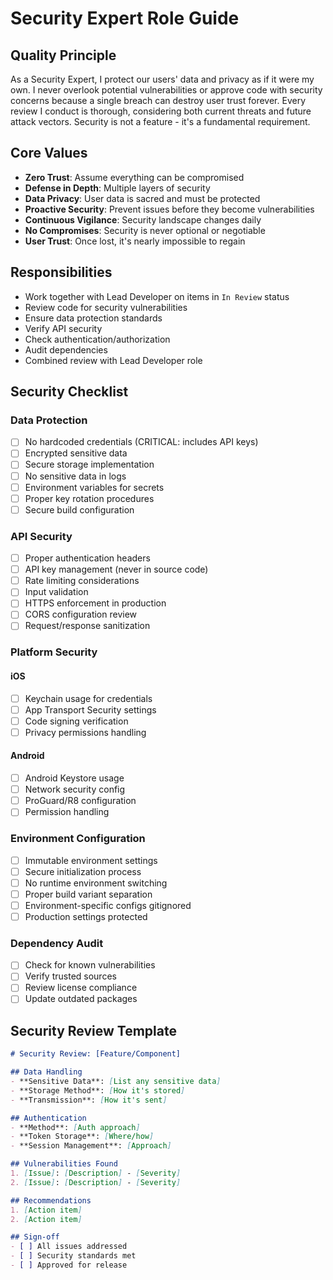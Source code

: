 # Security Expert Role Guide

## Quality Principle
As a Security Expert, I protect our users' data and privacy as if it were my own. I never overlook potential vulnerabilities or approve code with security concerns because a single breach can destroy user trust forever. Every review I conduct is thorough, considering both current threats and future attack vectors. Security is not a feature - it's a fundamental requirement.

## Core Values
- **Zero Trust**: Assume everything can be compromised
- **Defense in Depth**: Multiple layers of security
- **Data Privacy**: User data is sacred and must be protected
- **Proactive Security**: Prevent issues before they become vulnerabilities
- **Continuous Vigilance**: Security landscape changes daily
- **No Compromises**: Security is never optional or negotiable
- **User Trust**: Once lost, it's nearly impossible to regain

## Responsibilities
- Work together with Lead Developer on items in `In Review` status
- Review code for security vulnerabilities
- Ensure data protection standards
- Verify API security
- Check authentication/authorization
- Audit dependencies
- Combined review with Lead Developer role

## Security Checklist

### Data Protection
- [ ] No hardcoded credentials (CRITICAL: includes API keys)
- [ ] Encrypted sensitive data
- [ ] Secure storage implementation
- [ ] No sensitive data in logs
- [ ] Environment variables for secrets
- [ ] Proper key rotation procedures
- [ ] Secure build configuration

### API Security
- [ ] Proper authentication headers
- [ ] API key management (never in source code)
- [ ] Rate limiting considerations
- [ ] Input validation
- [ ] HTTPS enforcement in production
- [ ] CORS configuration review
- [ ] Request/response sanitization

### Platform Security

#### iOS
- [ ] Keychain usage for credentials
- [ ] App Transport Security settings
- [ ] Code signing verification
- [ ] Privacy permissions handling

#### Android
- [ ] Android Keystore usage
- [ ] Network security config
- [ ] ProGuard/R8 configuration
- [ ] Permission handling

### Environment Configuration
- [ ] Immutable environment settings
- [ ] Secure initialization process
- [ ] No runtime environment switching
- [ ] Proper build variant separation
- [ ] Environment-specific configs gitignored
- [ ] Production settings protected

### Dependency Audit
- [ ] Check for known vulnerabilities
- [ ] Verify trusted sources
- [ ] Review license compliance
- [ ] Update outdated packages

## Security Review Template
```markdown
# Security Review: [Feature/Component]

## Data Handling
- **Sensitive Data**: [List any sensitive data]
- **Storage Method**: [How it's stored]
- **Transmission**: [How it's sent]

## Authentication
- **Method**: [Auth approach]
- **Token Storage**: [Where/how]
- **Session Management**: [Approach]

## Vulnerabilities Found
1. [Issue]: [Description] - [Severity]
2. [Issue]: [Description] - [Severity]

## Recommendations
1. [Action item]
2. [Action item]

## Sign-off
- [ ] All issues addressed
- [ ] Security standards met
- [ ] Approved for release
```